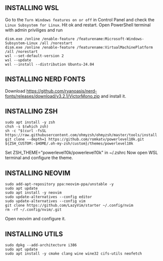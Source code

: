 ## INSTALLING WSL
Go to the `Turn Windows features on or off` in Control Panel and check the `Linux Subsystem for Linux`. Hit ok and restart.
Open PowerShell terminal with admin priviliges and run
```
dism.exe /online /enable-feature /featurename:Microsoft-Windows-Subsystem-Linux /all /norestart
dism.exe /online /enable-feature /featurename:VirtualMachinePlatform /all /norestart
wsl --set-default-version 2
wsl --update
wsl --install --distribution Ubuntu-24.04
```

## INSTALLING NERD FONTS
Download https://github.com/ryanoasis/nerd-fonts/releases/download/v3.2.1/VictorMono.zip
and install it.

## INSTALLING ZSH
```
sudo apt install -y zsh
chsh -s $(which zsh)
sh -c "$(curl -fsSL https://raw.githubusercontent.com/ohmyzsh/ohmyzsh/master/tools/install.sh)"
git clone --depth=1 https://github.com/romkatv/powerlevel10k.git ${ZSH_CUSTOM:-$HOME/.oh-my-zsh/custom}/themes/powerlevel10k
```
Set ZSH_THEME="powerlevel10k/powerlevel10k" in ~/.zshrc
Now open WSL terminal and configure the theme.

## INSTALLING NEOVIM
```
sudo add-apt-repository ppa:neovim-ppa/unstable -y
sudo apt update
sudo apt install -y neovim
sudo update-alternatives --config editor
sudo update-alternatives --config vim
git clone https://github.com/LazyVim/starter ~/.config/nvim
rm -rf ~/.config/nvim/.git
```
Open neovim and configure it.

## INSTALLING UTILS
```
sudo dpkg --add-architecture i386
sudo apt update
sudo apt install -y cmake clang wine wine32 cifs-utils neofetch
```

